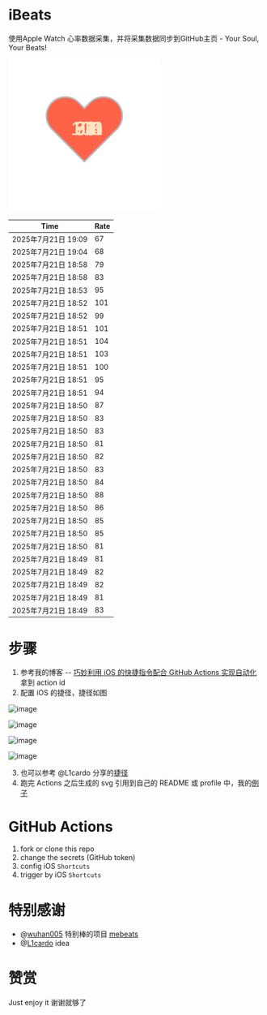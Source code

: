 # iBeats
使用Apple Watch 心率数据采集，并将采集数据同步到GitHub主页 - Your Soul, Your Beats!

![](./files/heart.svg)

<!--START_SECTION:my_heart_rate-->
| Time | Rate | 
 | ---- | ---- | 
| 2025年7月21日 19:09 | 67 |
| 2025年7月21日 19:04 | 68 |
| 2025年7月21日 18:58 | 79 |
| 2025年7月21日 18:58 | 83 |
| 2025年7月21日 18:53 | 95 |
| 2025年7月21日 18:52 | 101 |
| 2025年7月21日 18:52 | 99 |
| 2025年7月21日 18:51 | 101 |
| 2025年7月21日 18:51 | 104 |
| 2025年7月21日 18:51 | 103 |
| 2025年7月21日 18:51 | 100 |
| 2025年7月21日 18:51 | 95 |
| 2025年7月21日 18:51 | 94 |
| 2025年7月21日 18:50 | 87 |
| 2025年7月21日 18:50 | 83 |
| 2025年7月21日 18:50 | 83 |
| 2025年7月21日 18:50 | 81 |
| 2025年7月21日 18:50 | 82 |
| 2025年7月21日 18:50 | 83 |
| 2025年7月21日 18:50 | 84 |
| 2025年7月21日 18:50 | 88 |
| 2025年7月21日 18:50 | 86 |
| 2025年7月21日 18:50 | 85 |
| 2025年7月21日 18:50 | 85 |
| 2025年7月21日 18:50 | 81 |
| 2025年7月21日 18:49 | 81 |
| 2025年7月21日 18:49 | 82 |
| 2025年7月21日 18:49 | 82 |
| 2025年7月21日 18:49 | 81 |
| 2025年7月21日 18:49 | 83 |

<!--END_SECTION:my_heart_rate-->

# 步骤
1. 参考我的博客 -- [巧妙利用 iOS 的快捷指令配合 GitHub Actions 实现自动化](https://github.com/yihong0618/gitblog/issues/198) 拿到 action id
2. 配置 iOS 的捷径，捷径如图

![image](https://user-images.githubusercontent.com/15976103/122154218-0db0b480-ce97-11eb-93bb-5aec07c558dc.png)

![image](https://user-images.githubusercontent.com/15976103/122154236-186b4980-ce97-11eb-8e4b-70551a0391ae.png)

![image](https://user-images.githubusercontent.com/15976103/122154268-2d47dd00-ce97-11eb-902e-3acf292265a9.png)

![image](https://user-images.githubusercontent.com/15976103/122174055-fa144680-ceb4-11eb-9be2-3eb83cd516f7.png)

3. 也可以参考 @L1cardo 分享的[捷径](https://www.icloud.com/shortcuts/6ab6047b459c41ad822ad6b94b1c03d4)
4. 跑完 Actions 之后生成的 svg 引用到自己的 README 或 profile 中，我的[例子](https://github.com/yihong0618) 

# GitHub Actions

1. fork or clone this repo
2. change the secrets (GitHub token)
3. config iOS `Shortcuts` 
4. trigger by iOS `Shortcuts`

# 特别感谢
- @[wuhan005](https://github.com/wuhan005) 特别棒的项目 [mebeats](https://github.com/wuhan005/mebeats)
- @[L1cardo](https://github.com/L1cardo) idea

# 赞赏
Just enjoy it
谢谢就够了
